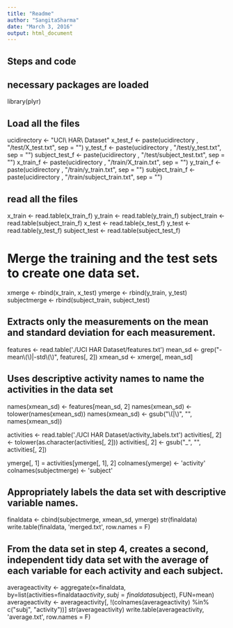 ```yaml
---
title: "Readme"
author: "SangitaSharma"
date: "March 3, 2016"
output: html_document
---
```


Steps and code 
--------------

## necessary packages are loaded
library(plyr)

## Load all the files
ucidirectory <- "UCI\ HAR\ Dataset"
x_test_f <- paste(ucidirectory , "/test/X_test.txt", sep = "")
y_test_f <- paste(ucidirectory , "/test/y_test.txt", sep = "")
subject_test_f <- paste(ucidirectory , "/test/subject_test.txt", sep = "")
x_train_f <- paste(ucidirectory , "/train/X_train.txt", sep = "")
y_train_f <- paste(ucidirectory , "/train/y_train.txt", sep = "")
subject_train_f <- paste(ucidirectory , "/train/subject_train.txt", sep = "")

## read all the files
x_train <- read.table(x_train_f)
y_train <- read.table(y_train_f)
subject_train <- read.table(subject_train_f)
x_test <- read.table(x_test_f)
y_test <- read.table(y_test_f)
subject_test <- read.table(subject_test_f)

# Merge the training and the test sets to create one data set.
xmerge <- rbind(x_train, x_test)
ymerge <- rbind(y_train, y_test) 
subjectmerge <- rbind(subject_train, subject_test)

## Extracts only the measurements on the mean and standard deviation for each measurement. 
features <- read.table('./UCI HAR Dataset/features.txt')
mean_sd <- grep("-mean\\(\\)|-std\\(\\)", features[, 2])
xmean_sd <- xmerge[, mean_sd]

## Uses descriptive activity names to name the activities in the data set

names(xmean_sd) <- features[mean_sd, 2]
names(xmean_sd) <- tolower(names(xmean_sd)) 
names(xmean_sd) <- gsub("\\(|\\)", "", names(xmean_sd))

activities <- read.table('./UCI HAR Dataset/activity_labels.txt')
activities[, 2] <- tolower(as.character(activities[, 2]))
activities[, 2] <- gsub("_", "", activities[, 2])

ymerge[, 1] = activities[ymerge[, 1], 2]
colnames(ymerge) <- 'activity'
colnames(subjectmerge) <- 'subject'

## Appropriately labels the data set with descriptive variable names. 
finaldata <- cbind(subjectmerge, xmean_sd, ymerge)
str(finaldata)
write.table(finaldata, 'merged.txt', row.names = F)

## From the data set in step 4, creates a second, independent tidy data set with the average of each variable for each activity and each subject.
averageactivity <- aggregate(x=finaldata, by=list(activities=finaldata$activity, subj=finaldata$subject), FUN=mean)
averageactivity <- averageactivity[, !(colnames(averageactivity) %in% c("subj", "activity"))]
str(averageactivity)
write.table(averageactivity, 'average.txt', row.names = F)
